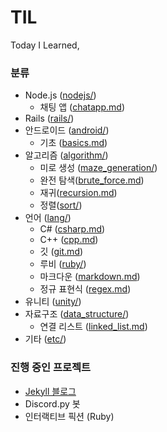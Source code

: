 # TIL

Today I Learned,

### 분류

* Node.js ([nodejs/](/nodejs))
  * 채팅 앱 ([chatapp.md](/nodejs/chatapp.md))
* Rails ([rails/](/rails))
* 안드로이드 ([android/](/android))
  * 기초 ([basics.md](/android/basics.md))
* 알고리즘 ([algorithm/](/algorithm))
  * 미로 생성 ([maze_generation/](/algorithm/maze_generation))
  * 완전 탐색([brute_force.md](/algorithm/brute_force.md))
  * 재귀([recursion.md](/algorithm/recursion.md))
  * 정렬([sort/](/algorithm/sort))
* 언어 ([lang/](/lang))
  * C# ([csharp.md](/lang/csharp.md))
  * C++ ([cpp.md](/lang/cpp.md))
  * 깃 ([git.md](/lang/git.md))
  * 루비 ([ruby/](/lang/ruby))
  * 마크다운 ([markdown.md](/lang/markdown.md))
  * 정규 표현식 ([regex.md](/lang/regex.md))
* 유니티 ([unity/](/unity))
* 자료구조 ([data_structure/](/data_structure))
  * 연결 리스트 ([linked_list.md](/data_structure/linked_list.md))
* 기타 ([etc/](/etc))

### 진행 중인 프로젝트

* [Jekyll 블로그](https://reverince.github.io)
* Discord.py 봇
* 인터랙티브 픽션 (Ruby)
